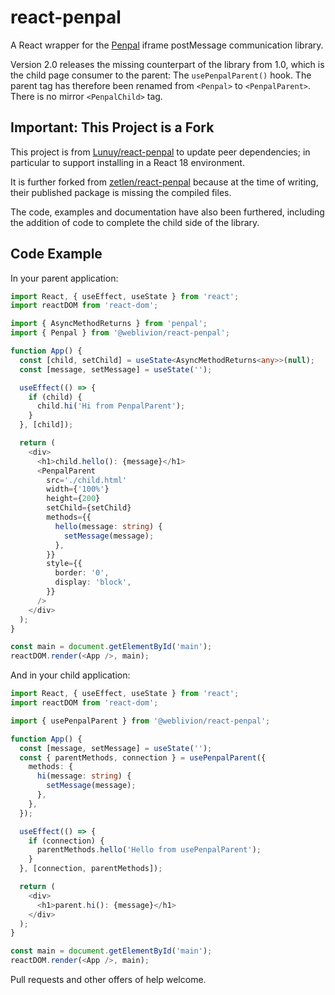 # react-penpal

A React wrapper for the [Penpal](https://github.com/Aaronius/penpal) iframe postMessage communication library.

Version 2.0 releases the missing counterpart of the library from 1.0, which is the child page consumer to the parent: The `usePenpalParent()` hook. The parent tag has therefore been renamed from `<Penpal>` to `<PenpalParent>`. There is no mirror `<PenpalChild>` tag.

## Important: This Project is a Fork

This project is from [Lunuy/react-penpal](https://github.com/Lunuy/react-penpal) to update peer dependencies; in particular to support installing in a React 18 environment.

It is further forked from [zetlen/react-penpal](https://github.com/zetlen/react-penpal) because at the time of writing, their published package is missing the compiled files.

The code, examples and documentation have also been furthered, including the addition of code to complete the child side of the library.

## Code Example

In your parent application:

```ts
import React, { useEffect, useState } from 'react';
import reactDOM from 'react-dom';

import { AsyncMethodReturns } from 'penpal';
import { Penpal } from '@weblivion/react-penpal';

function App() {
  const [child, setChild] = useState<AsyncMethodReturns<any>>(null);
  const [message, setMessage] = useState('');

  useEffect(() => {
    if (child) {
      child.hi('Hi from PenpalParent');
    }
  }, [child]);

  return (
    <div>
      <h1>child.hello(): {message}</h1>
      <PenpalParent
        src='./child.html'
        width={'100%'}
        height={200}
        setChild={setChild}
        methods={{
          hello(message: string) {
            setMessage(message);
          },
        }}
        style={{
          border: '0',
          display: 'block',
        }}
      />
    </div>
  );
}

const main = document.getElementById('main');
reactDOM.render(<App />, main);

```

And in your child application:

```ts
import React, { useEffect, useState } from 'react';
import reactDOM from 'react-dom';

import { usePenpalParent } from '@weblivion/react-penpal';

function App() {
  const [message, setMessage] = useState('');
  const { parentMethods, connection } = usePenpalParent({
    methods: {
      hi(message: string) {
        setMessage(message);
      },
    },
  });

  useEffect(() => {
    if (connection) {
      parentMethods.hello('Hello from usePenpalParent');
    }
  }, [connection, parentMethods]);

  return (
    <div>
      <h1>parent.hi(): {message}</h1>
    </div>
  );
}

const main = document.getElementById('main');
reactDOM.render(<App />, main);

```

Pull requests and other offers of help welcome.
